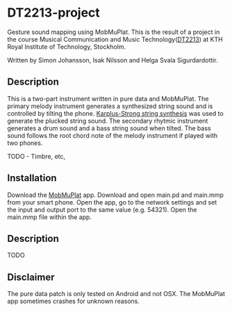 # DT2213-project
Gesture sound mapping using MobMuPlat.
This is the result of a project in the course Musical Communication and Music Technology([DT2213](http://www.kth.se/student/kurser/kurs/DT2213?l=en)) at KTH Royal Institute of Technology, Stockholm.

Written by Simon Johansson, Isak Nilsson and Helga Svala Sigurdardottir.

## Description
This is a two-part instrument written in pure data and MobMuPlat. The primary melody instrument generates a synthesized string sound and is controlled by tilting the phone. [Karplus-Strong string synthesis](http://en.wikipedia.org/wiki/Karplus%E2%80%93Strong_string_synthesis) was used to generate the plucked string sound. The secondary rhytmic instrument generates a drum sound and a bass string sound when tilted. The bass sound follows the root chord note of the melody instrument if played with two phones.

TODO - Timbre, etc,

## Installation
Download the [MobMuPlat](http://www.mobmuplat.com/) app.
Download and open main.pd and main.mmp from your smart phone.
Open the app, go to the network settings and set the input and output port to the same value (e.g. 54321).
Open the main.mmp file within the app.

## Description
TODO

## Disclaimer
The pure data patch is only tested on Android and not OSX.
The MobMuPlat app sometimes crashes for unknown reasons.
